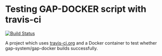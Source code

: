 # Testing GAP-DOCKER script with travis-ci

[![Build Status](https://travis-ci.org/futurecore/parallella-travis-example.svg)](https://travis-ci.org/gap-system/gap)

A project which uses [travis-ci.org](https://travis-ci.org/) and a Docker container to test whether gap-system/gap-docker builds successfully.

 
